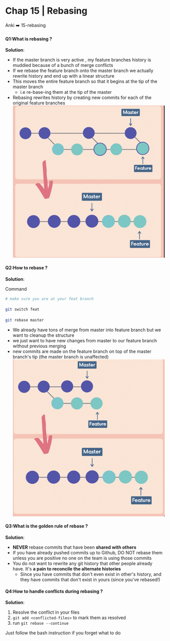 # Chap 15 | Rebasing

Anki ➡️ 15-rebasing

#### Q1:What is rebasing ? 

**Solution**:

- If the master branch is very active , my feature branches history is muddied because of a bunch of merge conflicts
- If we rebase the feature branch onto the master branch we actually rewrite history and end up with a linear structure 
- This moves the entire feature branch so that it begins at the tip of the master branch 
  - i.e re-base-ing them at the tip of the master
- Rebasing rewrites history by creating new commits for each of the original feature branches ![rebasing](../../Assets/rebasing.png) 

#### Q2:How to rebase ? 

**Solution**:

Command 

```bash
# make sure you are at your feat branch

git switch feat

git rebase master 
```

- We already have tons of merge from master into feature branch but we want to cleanup the structure 
- we just want to have new changes from master to our feature branch without previous merging
- new commits are made on the feature branch on top of the master branch's tip (the master branch is unaffected)![00REBASING](../../Assets/00REBASING.png)

#### Q3:What is the golden rule of rebase ? 

**Solution**:

- **NEVER** rebase commits that have been **shared with others**
- If you have already pushed commits up to Github, DO NOT rebase them unless you are positive no one on the team is using those commits
- You do not want to rewrite any git history that other people already have. It's **a pain to reconcile the alternate histories**
  - Since you have commits that don't even exist in other's history, and they have commits that don't exist in yours (since you've rebased!)

#### Q4:How to handle conflicts during rebasing ? 

**Solution**:

1. Resolve the conflict in your files
2. `git add <conflicted-files>` to mark them as resolved
3. run `git rebase --continue`

Just follow the bash instruction if you forget what to do